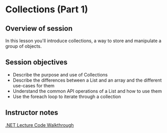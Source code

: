 # Collections (Part 1)

## Overview of session

In this lesson you'll introduce collections, a way to store and manipulate a group of objects.

## Session objectives

* Describe the purpose and use of Collections
* Describe the differences between a List and an array and the different use-cases for them
* Understand the common API operations of a List and how to use them
* Use the foreach loop to iterate through a collection

## Instructor notes

[.NET Lecture Code Walkthrough](./dotnet-lecture-code.md)
